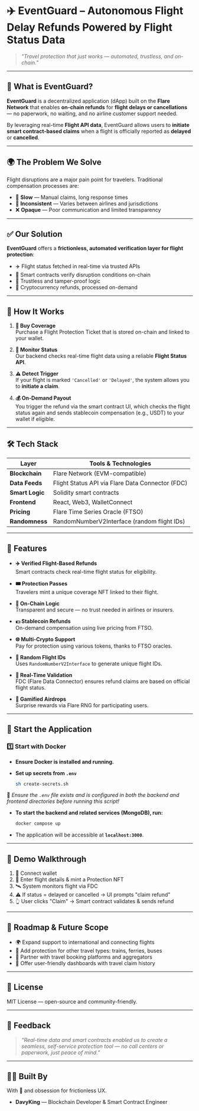 # ✈️ EventGuard – Autonomous Flight Delay Refunds Powered by Flight Status Data

> _"Travel protection that just works — automated, trustless, and on-chain."_

---

## 🧩 What is EventGuard?

**EventGuard** is a decentralized application (dApp) built on the **Flare Network** that enables **on-chain refunds** for **flight delays or cancellations** — no paperwork, no waiting, and no airline customer support needed.

By leveraging real-time **Flight API data**, EventGuard allows users to **initiate smart contract-based claims** when a flight is officially reported as **delayed** or **cancelled**.

---

## 🌍 The Problem We Solve

Flight disruptions are a major pain point for travelers. Traditional compensation processes are:

- 🐌 **Slow** — Manual claims, long response times
- 🎲 **Inconsistent** — Varies between airlines and jurisdictions
- ❌ **Opaque** — Poor communication and limited transparency

---

## ✅ Our Solution

**EventGuard** offers a **frictionless, automated verification layer for flight protection**:

- ✈️ Flight status fetched in real-time via trusted APIs
- 🤖 Smart contracts verify disruption conditions on-chain
- 🔐 Trustless and tamper-proof logic
- 💸 Cryptocurrency refunds, processed on-demand

---

## 🔧 How It Works

1. **🎫 Buy Coverage**  
   Purchase a Flight Protection Ticket that is stored on-chain and linked to your wallet.

2. **📡 Monitor Status**  
   Our backend checks real-time flight data using a reliable **Flight Status API**.

3. **⚠️ Detect Trigger**  
   If your flight is marked `'Cancelled'` or `'Delayed'`, the system allows you to **initiate a claim**.

4. **💰 On-Demand Payout**  
   You trigger the refund via the smart contract UI, which checks the flight status again and sends stablecoin compensation (e.g., USDT) to your wallet if eligible.

---

## 🛠️ Tech Stack

| Layer           | Tools & Technologies                             |
| --------------- | ------------------------------------------------ |
| **Blockchain**  | Flare Network (EVM-compatible)                   |
| **Data Feeds**  | Flight Status API via Flare Data Connector (FDC) |
| **Smart Logic** | Solidity smart contracts                         |
| **Frontend**    | React, Web3, WalletConnect                       |
| **Pricing**     | Flare Time Series Oracle (FTSO)                  |
| **Randomness**  | RandomNumberV2Interface (random flight IDs)      |

---

## 🌟 Features

- **✈️ Verified Flight-Based Refunds**  
  Smart contracts check real-time flight status for eligibility.

- **🎟️ Protection Passes**  
  Travelers mint a unique coverage NFT linked to their flight.

- **🔐 On-Chain Logic**  
  Transparent and secure — no trust needed in airlines or insurers.

- **💵 Stablecoin Refunds**  
  On-demand compensation using live pricing from FTSO.

- **🌐 Multi-Crypto Support**  
  Pay for protection using various tokens, thanks to FTSO oracles.

- **🎲 Random Flight IDs**  
  Uses `RandomNumberV2Interface` to generate unique flight IDs.

- **📡 Real-Time Validation**  
  FDC (Flare Data Connector) ensures refund claims are based on official flight status.

- **🎁 Gamified Airdrops**  
  Surprise rewards via Flare RNG for participating users.

---

## 🚀 **Start the Application**

### 1️⃣ **Start with Docker**

- **Ensure Docker is installed and running.**
- **Set up secrets from `.env`**

  ```sh
  sh create-secrets.sh
  ```

📌 _Ensure the `.env` file exists and is configured in both the backend and frontend directories before running this script!_

- **To start the backend and related services (MongoDB), run:**

  ```bash
  docker compose up
  ```

- The application will be accessible at **`localhost:3000`**.

---

## 🧪 Demo Walkthrough

1. 🔗 Connect wallet
2. 🛫 Enter flight details & mint a Protection NFT
3. 🛰️ System monitors flight via FDC
4. ⚠️ If status = delayed or cancelled → UI prompts "claim refund"
5. 👆 User clicks "Claim" → Smart contract validates & sends refund

---

## 🔭 Roadmap & Future Scope

- 🌍 Expand support to international and connecting flights
- 🚄 Add protection for other travel types: trains, ferries, buses
- 🤝 Partner with travel booking platforms and aggregators
- 🧾 Offer user-friendly dashboards with travel claim history

---

## 📜 License

MIT License — open-source and community-friendly.

---

## 💬 Feedback

> _“Real-time data and smart contracts enabled us to create a seamless, self-service protection tool — no call centers or paperwork, just peace of mind.”_

---

## 👨‍💻 Built By

With 💙 and obsession for frictionless UX.

- **DavyKing** — Blockchain Developer & Smart Contract Engineer
